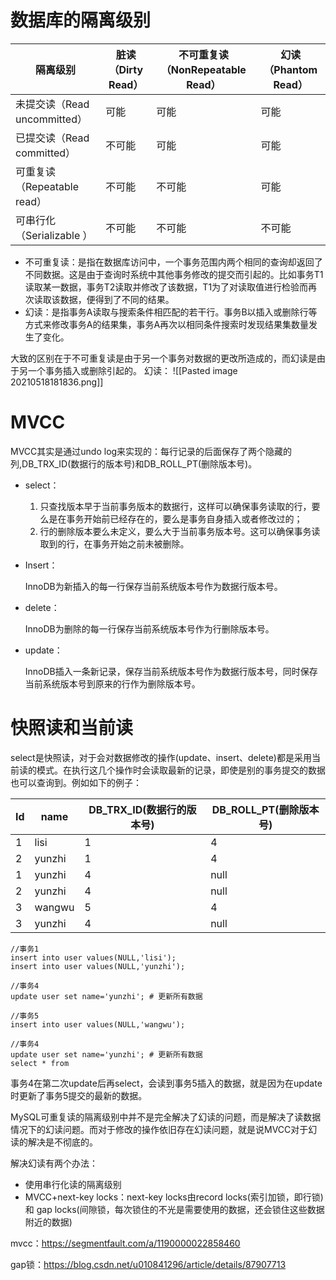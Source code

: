 # 数据库的隔离级别

| 隔离级别 | 脏读（Dirty Read） | 不可重复读（NonRepeatable Read） | 幻读（Phantom Read） |
| --- | --- | --- | --- |
| 未提交读（Read uncommitted） | 可能 | 可能 | 可能 |
| 已提交读（Read committed） | 不可能 | 可能 | 可能 |
| 可重复读（Repeatable read） | 不可能 | 不可能 | 可能 |
| 可串行化（Serializable ） | 不可能 | 不可能 | 不可能 |


* 不可重复读：是指在数据库访问中，一个事务范围内两个相同的查询却返回了不同数据。这是由于查询时系统中其他事务修改的提交而引起的。比如事务T1读取某一数据，事务T2读取并修改了该数据，T1为了对读取值进行检验而再次读取该数据，便得到了不同的结果。  
* 幻读：是指事务A读取与搜索条件相匹配的若干行。事务B以插入或删除行等方式来修改事务A的结果集，事务A再次以相同条件搜索时发现结果集数量发生了变化。  

大致的区别在于不可重复读是由于另一个事务对数据的更改所造成的，而幻读是由于另一个事务插入或删除引起的。
幻读：
![[Pasted image 20210518181836.png]]

# MVCC
MVCC其实是通过undo log来实现的：每行记录的后面保存了两个隐藏的列,DB_TRX_ID(数据行的版本号)和DB_ROLL_PT(删除版本号)。

* select：

  1. 只查找版本早于当前事务版本的数据行，这样可以确保事务读取的行，要么是在事务开始前已经存在的，要么是事务自身插入或者修改过的；
  2. 行的删除版本要么未定义，要么大于当前事务版本号。这可以确保事务读取到的行，在事务开始之前未被删除。

* Insert：

    InnoDB为新插入的每一行保存当前系统版本号作为数据行版本号。

* delete：

    InnoDB为删除的每一行保存当前系统版本号作为行删除版本号。

* update：

    InnoDB插入一条新记录，保存当前系统版本号作为数据行版本号，同时保存当前系统版本号到原来的行作为删除版本号。
	
# 快照读和当前读
select是快照读，对于会对数据修改的操作(update、insert、delete)都是采用当前读的模式。在执行这几个操作时会读取最新的记录，即使是别的事务提交的数据也可以查询到。例如如下的例子：

| Id   | name   | DB_TRX_ID(数据行的版本号) | DB_ROLL_PT(删除版本号) |
| ---- | ------ | ------------------------- | ---------------------- |
| 1    | lisi   | 1                         | 4                      |
| 2    | yunzhi | 1                         | 4                      |
| 1    | yunzhi | 4                         | null                   |
| 2    | yunzhi | 4                         | null                   |
| 3    | wangwu | 5                         | 4                      |
| 3    | yunzhi | 4                         | null                   |


```shell
//事务1
insert into user values(NULL,'lisi');
insert into user values(NULL,'yunzhi');
```

```shell
//事务4
update user set name='yunzhi'; # 更新所有数据
```

```shell
//事务5
insert into user values(NULL,'wangwu');
```

```shell
//事务4
update user set name='yunzhi'; # 更新所有数据
select * from
```
事务4在第二次update后再select，会读到事务5插入的数据，就是因为在update时更新了事务5提交的最新的数据。

MySQL可重复读的隔离级别中并不是完全解决了幻读的问题，而是解决了读数据情况下的幻读问题。而对于修改的操作依旧存在幻读问题，就是说MVCC对于幻读的解决是不彻底的。

解决幻读有两个办法：

- 使用串行化读的隔离级别
- MVCC+next-key locks：next-key locks由record locks(索引加锁，即行锁) 和 gap locks(间隙锁，每次锁住的不光是需要使用的数据，还会锁住这些数据附近的数据)

mvcc：https://segmentfault.com/a/1190000022858460

gap锁：https://blog.csdn.net/u010841296/article/details/87907713